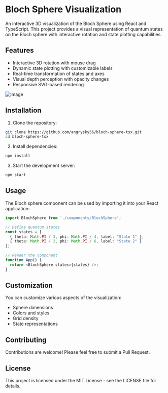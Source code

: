 # Bloch Sphere Visualization

An interactive 3D visualization of the Bloch Sphere using React and TypeScript. This project provides a visual representation of quantum states on the Bloch sphere with interactive rotation and state plotting capabilities.

## Features

- Interactive 3D rotation with mouse drag
- Dynamic state plotting with customizable labels
- Real-time transformation of states and axes
- Visual depth perception with opacity changes
- Responsive SVG-based rendering

![image](https://github.com/user-attachments/assets/a796bd21-75bd-4fda-ad35-397ccfa413a0)

## Installation

1. Clone the repository:
```bash
git clone https://github.com/angrysky56/bloch-sphere-tsx.git
cd bloch-sphere-tsx
```

2. Install dependencies:
```bash
npm install
```

3. Start the development server:
```bash
npm start
```

## Usage

The Bloch sphere component can be used by importing it into your React application:

```typescript
import BlochSphere from './components/BlochSphere';

// Define quantum states
const states = [
  { theta: Math.PI / 3, phi: Math.PI / 4, label: "State 1" },
  { theta: Math.PI / 2, phi: Math.PI / 6, label: "State 2" }
];

// Render the component
function App() {
  return <BlochSphere states={states} />;
}
```

## Customization

You can customize various aspects of the visualization:

- Sphere dimensions
- Colors and styles
- Grid density
- State representations

## Contributing

Contributions are welcome! Please feel free to submit a Pull Request.

## License

This project is licensed under the MIT License - see the LICENSE file for details.
